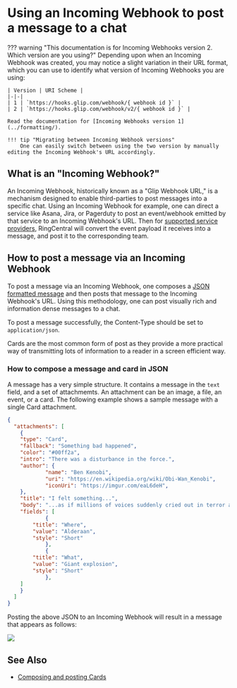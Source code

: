 # Using an Incoming Webhook to post a message to a chat

??? warning "This documentation is for Incoming Webhooks version 2. Which version are you using?"
    Depending upon when an Incoming Webhook was created, you may notice a slight variation in their URL format, which you can use to identify what version of Incoming Webhooks you are using:
    
    | Version | URI Scheme |
    |-|-|
    | 1 | `https://hooks.glip.com/webhook/{ webhook id }` | 
    | 2 | `https://hooks.glip.com/webhook/v2/{ webhook id }` | 

    Read the documentation for [Incoming Webhooks version 1](../formatting/).

    !!! tip "Migrating between Incoming Webhook versions"
        One can easily switch between using the two version by manually editing the Incoming Webhook's URL accordingly.

## What is an "Incoming Webhook?"

An Incoming Webhook, historically known as a "Glip Webhook URL," is a mechanism designed to enable third-parties to post messages into a specific chat. Using an Incoming Webhook for example, one can direct a service like Asana, Jira, or Pagerduty to post an event/webhook emitted by that service to an Incoming Webhook's URL. Then for [supported service providers](../webhook-service-providers/), RingCentral will convert the event payload it receives into a message, and post it to the corresponding team. 

## How to post a message via an Incoming Webhook

To post a message via an Incoming Webhook, one composes a [JSON formatted message](../posting-cards/) and then posts that message to the Incoming Webhook's URL. Using this methodology, one can post visually rich and information dense messages to a chat.

To post a message successfully, the Content-Type should be set to `application/json`.

Cards are the most common form of post as they provide a more practical way of transmitting lots of information to a reader in a screen efficient way.

### How to compose a message and card in JSON

A message has a very simple structure. It contains a message in the `text` field, and a set of attachmemts. An attachment can be an image, a file, an event, or a card. The following example shows a sample message with a single Card attachment.

```json
{
  "attachments": [
    {
	"type": "Card",
	"fallback": "Something bad happened",
	"color": "#00ff2a",
	"intro": "There was a disturbance in the force.",
	"author": {
            "name": "Ben Kenobi",
            "uri": "https://en.wikipedia.org/wiki/Obi-Wan_Kenobi",
            "iconUri": "https://imgur.com/eaL6deH",
	},
	"title": "I felt something...",
	"body": "...as if millions of voices suddenly cried out in terror and were suddenly silenced.",
	"fields": [
            {
		"title": "Where",
		"value": "Alderaan",
		"style": "Short"
            },
            {
		"title": "What",
		"value": "Giant explosion",
		"style": "Short"
            },
	]
    }
  ]
}
```

Posting the above JSON to an Incoming Webhook will result in a message that appears as follows:

<img src="../webhook-posting.png" class="img-fluid" style="max-width: 600px">

## See Also

* [Composing and posting Cards](../posting-cards/)